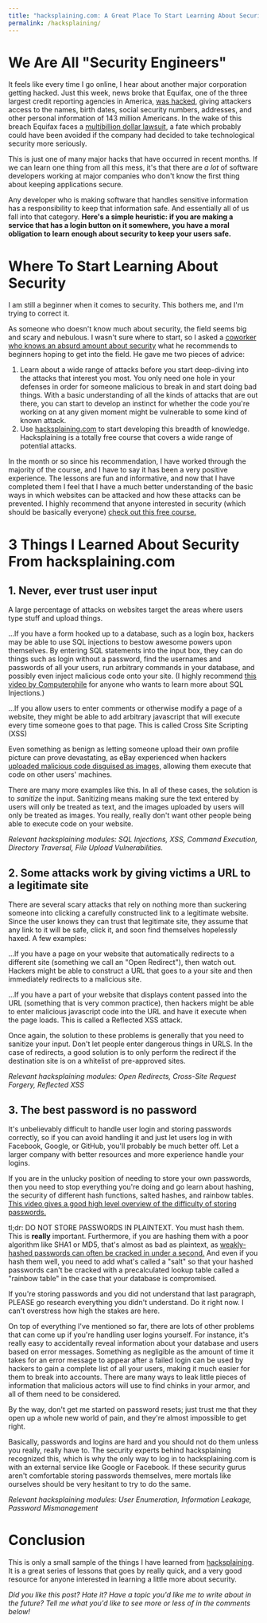 ```yaml
---
title: "hacksplaining.com: A Great Place To Start Learning About Security"
permalink: /hacksplaining/
---
```


# We Are All "Security Engineers"

It feels like every time I go online, I hear about another major corporation getting hacked. Just this week, news broke that Equifax, one of the three largest credit reporting agencies in America, [was hacked](https://www.cnet.com/how-to/equifax-data-breach-find-out-if-you-were-one-of-143-million-hacked/), giving attackers access to the names, birth dates, social security numbers, addresses, and other personal information of 143 million Americans. In the wake of this breach Equifax faces a [multibillion dollar lawsuit](https://www.bloomberg.com/news/articles/2017-09-08/equifax-sued-over-massive-hack-in-multibillion-dollar-lawsuit), a fate which probably could have been avoided if the company had decided to take technological security more seriously.

This is just one of many major hacks that have occurred in recent months. If we can learn one thing from all this mess, it's that there are *a lot* of software developers working at major companies who don't know the first thing about keeping applications secure.

Any developer who is making software that handles sensitive information has a responsibility to keep that information safe. And essentially all of us fall into that category. **Here's a simple heuristic: if you are making a service that has a login button on it somewhere, you have a moral obligation to learn enough about security to keep your users safe.**

# Where To Start Learning About Security

I am still a beginner when it comes to security. This bothers me, and I'm trying to correct it.

As someone who doesn't know much about security, the field seems big and scary and nebulous. I wasn't sure where to start, so I asked a [coworker who knows an absurd amount about security](https://www.josephkirwin.com/) what he recommends to beginners hoping to get into the field. He gave me two pieces of advice:

1. Learn about a wide range of attacks before you start deep-diving into the attacks that interest you most. You only need one hole in your defenses in order for someone malicious to break in and start doing bad things. With a basic understanding of all the kinds of attacks that are out there, you can start to develop an instinct for whether the code you're working on at any given moment might be vulnerable to some kind of known attack.
2. Use [hacksplaining.com](https://www.hacksplaining.com) to start developing this breadth of knowledge. Hacksplaining is a totally free course that covers a wide range of potential attacks.

In the month or so since his recommendation, I have worked through the majority of the course, and I have to say it has been a very positive experience. The lessons are fun and informative, and now that I have completed them I feel that I have a much better understanding of the basic ways in which websites can be attacked and how these attacks can be prevented. I highly recommend that anyone interested in security (which should be basically everyone) [check out this free course.](https://www.hacksplaining.com)

# 3 Things I Learned About Security From hacksplaining.com

## 1. Never, ever trust user input

A large percentage of attacks on websites target the areas where users type stuff and upload things.

...If you have a form hooked up to a database, such as a login box, hackers may be able to use SQL injections to bestow awesome powers upon themselves. By entering SQL statements into the input box, they can do things such as login without a password, find the usernames and passwords of all your users, run arbitrary commands in your database, and possibly even inject malicious code onto your site. (I highly recommend [this video by Computerphile](https://youtu.be/ciNHn38EyRc) for anyone who wants to learn more about SQL Injections.)

...If you allow users to enter comments or otherwise modify a page of a website, they might be able to add arbitrary javascript that will execute every time someone goes to that page. This is called Cross Site Scripting (XSS)

Even something as benign as letting someone upload their own profile picture can prove devastating, as eBay experienced when hackers [uploaded malicious code disguised as images,](https://threatpost.com/ebay-fixes-file-upload-and-patch-disclosure-bugs/111898/) allowing them execute that code on other users' machines.

There are many more examples like this. In all of these cases, the solution is to *sanitize* the input. Sanitizing means making sure the text entered by users will only be treated as text, and the images uploaded by users will only be treated as images. You really, really don't want other people being able to execute code on your website.

*Relevant hacksplaining modules: SQL Injections, XSS, Command Execution, Directory Traversal, File Upload Vulnerabilities.*

## 2. Some attacks work by giving victims a URL to a legitimate site

There are several scary attacks that rely on nothing more than suckering someone into clicking a carefully constructed link to a legitimate website. Since the user knows they can trust that legitimate site, they assume that any link to it will be safe, click it, and soon find themselves hopelessly haxed. A few examples:

...If you have a page on your website that automatically redirects to a different site (something we call an "Open Redirect"), then watch out. Hackers might be able to construct a URL that goes to a your site and then immediately redirects to a malicious site.

...If you have a part of your website that displays content passed into the URL (something that is very common practice), then hackers might be able to enter malicious javascript code into the URL and have it execute when the page loads. This is called a Reflected XSS attack.

Once again, the solution to these problems is generally that you need to sanitize your input. Don't let people enter dangerous things in URLS. In the case of redirects, a good solution is to only perform the redirect if the destination site is on a whitelist of pre-approved sites.

*Relevant hacksplaining modules: Open Redirects, Cross-Site Request Forgery, Reflected XSS*

## 3. The best password is no password

It's unbelievably difficult to handle user login and storing passwords correctly, so if you can avoid handling it and just let users log in with Facebook, Google, or GitHub, you'll probably be much better off. Let a larger company with better resources and more experience handle your logins.

If you are in the unlucky position of needing to store your own passwords, then you need to stop everything you're doing and go learn about hashing, the security of different hash functions, salted hashes, and rainbow tables. [This video gives a good high level overview of the difficulty of storing passwords.](https://youtu.be/8ZtInClXe1Q)

tl;dr: DO NOT STORE PASSWORDS IN PLAINTEXT. You must hash them. This is **really** important. Furthermore, if you are hashing them with a poor algorithm like SHA1 or MD5, that's almost as bad as plaintext, as [weakly-hashed passwords can often be cracked in under a second.](https://youtu.be/7U-RbOKanYs) And even if you hash them well, you need to add what's called a "salt" so that your hashed passwords can't be cracked with a precalculated lookup table called a "rainbow table" in the case that your database is compromised.

If you're storing passwords and you did not understand that last paragraph, PLEASE go research everything you didn't understand. Do it right now. I can't overstress how high the stakes are here.

On top of everything I've mentioned so far, there are lots of other problems that can come up if you're handling user logins yourself. For instance, it's really easy to accidentally reveal information about your database and users based on error messages. Something as negligible as the amount of time it takes for an error message to appear after a failed login can be used by hackers to gain a complete list of all your users, making it much easier for them to break into accounts. There are many ways to leak little pieces of information that malicious actors will use to find chinks in your armor, and all of them need to be considered.

By the way, don't get me started on password resets; just trust me that they open up a whole new world of pain, and they're almost impossible to get right.

Basically, passwords and logins are hard and you should not do them unless you really, really have to. The security experts behind hacksplaining recognized this, which is why the only way to log in to hacksplaining.com is with an external service like Google or Facebook. If these security gurus aren't comfortable storing passwords themselves, mere mortals like ourselves should be very hesitant to try to do the same.

*Relevant hacksplaining modules: User Enumeration, Information Leakage, Password Mismanagement*

# Conclusion

This is only a small sample of the things I have learned from [hacksplaining](https://www.hacksplaining.com). It is a great series of lessons that goes by really quick, and a very good resource for anyone interested in learning a little more about security.

*Did you like this post? Hate it? Have a topic you'd like me to write about in the future? Tell me what you'd like to see more or less of in the comments below!*
